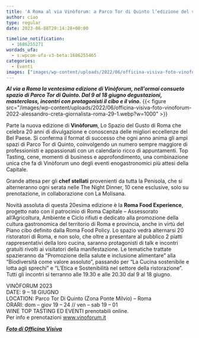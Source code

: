 ```yaml
---
title: 'A Roma al via Vinòforum: a Parco Tor di Quinto l’edizione del ventennale'
author: ciao
type: regular
date: 2023-06-08T20:14:28+00:00

timeline_notification:
  - 1686255271
wordads_ufa:
  - s:wpcom-ufa-v3-beta:1686255465
categories:
  - Eventi
images: ["images/wp-content/uploads/2022/06/officina-visiva-foto-vinoforum-2022-alessandro-creta-giornalista-roma-20.webp"]
---
```

_**Al via a Roma la ventesima edizione di Vinòforum, nell&#8217;ormai consueto spazio di Parco Tor di Quinto. Dal 9 al 18 giugno degustazioni, masterclass, incontri con protagonisti il cibo e il vino.**_ 
{{< figure src="/images/wp-content/uploads/2022/06/officina-visiva-foto-vinoforum-2022-alessandro-creta-giornalista-roma-29-1.webp?w=1000" >}}
 

Parte la nuova edizione di **Vinòforum**, Lo Spazio del Gusto di Roma che celebra 20 anni di divulgazione e conoscenza delle migliori eccellenze del Bel Paese. Si conferma il format di successo che ogni anno anima gli ampi spazi di Parco Tor di Quinto, coinvolgendo un numero sempre maggiore di professionisti e appassionati con un calendario ricco di appuntamenti. Top Tasting, cene, momenti di business e approfondimento, una combinazione unica che fa di Vinòforum uno degli eventi enogastronomici più attesi della Capitale. 

Grande attesa per gli **chef stellati** provenienti da tutta la Penisola, che si alterneranno ogni serata nelle The Night Dinner, 10 cene esclusive, solo su prenotazione, in collaborazione con La Molisana. 

Novità assoluta di questa 20esima edizione è la **Roma Food Experience**, progetto nato con il patrocinio di Roma Capitale – Assessorato all’Agricoltura, Ambiente e Ciclo rifiuti e dedicato alla promozione della cultura gastronomica del territorio di Roma e provincia, anche in virtù del Piano cibo definito dalla Roma Food Policy. Lo spazio vedrà alternarsi 20 ristoratori di Roma, e non solo, che oltre a presentare al pubblico 2 piatti rappresentativi della loro cucina, saranno protagonisti di talk e incontri gratuiti rivolti ai visitatori della manifestazione. Le tematiche trattate spazieranno da “Promozione della salute e inclusione alimentare” alla “Biodiversità come valore assoluto”, passando per “La Cucina sostenibile e lotta agli sprechi” e “L’Etica e Sostenibilità nel settore della ristorazione”. Tutti gli incontri si terranno alle 19.30 e alle 20.30 dal 9 al 18 giugno.

VINÒFORUM 2023  
DATE: 9 – 18 GIUGNO  
LOCATION: Parco Tor Di Quinto (Zona Ponte Milvio) – Roma  
ORARI: dom – giov 19 – 24 // ven – sab 19 – 01  
WINE TOP TASTING ED EVENTI prenotabili online.  
Per info e prenotazioni <a href="http://www.vinoforum.it" target="_blank" rel="noreferrer noopener">www.vinoforum.it</a>

**_<a href="https://www.officinavisiva.it/" target="_blank" rel="noreferrer noopener">Foto di Officina Visiva</a>_**